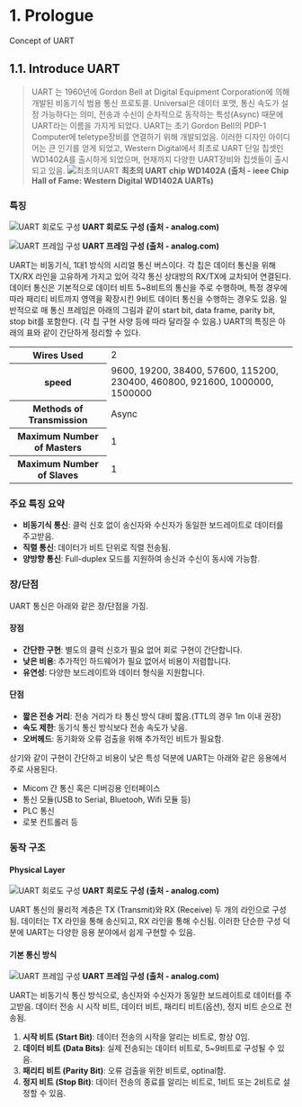 # 1. Prologue

Concept of UART

## 1.1. Introduce UART

> UART 는 1960년에 Gordon Bell at Digital Equipment Corporation에 의해 개발된 비동기식 범용 통신 프로토콜.
> Universal은 데이터 포맷, 통신 속도가 설정 가능하다는 의미, 전송과 수신이 순차적으로 동작하는 특성(Async) 때문에 UART라는 이름을 가지게 되었다.
> UART는 초기 Gordon Bell의 PDP-1 Computer에 teletype장비를 연결하기 위해 개발되었음.
> 이러한 디자인 아이디어는 큰 인기를 얻게 되었고, Western Digital에서 최초로 UART 단일 칩셋인 WD1402A를 출시하게 되었으며, 현재까지 다양한 UART장비와 칩셋들이 출시되고 있음.
> ![최초의UART](https://spectrum.ieee.org/media-library/wd1402a-uart-chip.jpg?id=25583276&width=2400&height=1800)
<b> 최초의 UART chip WD1402A (출처 - ieee Chip Hall of Fame: Western Digital WD1402A UARTs) </b>

### 특징

![UART 회로도 구성](https://www.analog.com/en/_/media/images/analog-dialogue/en/volume-54/number-4/articles/uart-a-hardware-communication-protocol/335962-fig-01.svg?h=270&hash=B065CFBC64504A18E932D2B8A4FA62EF&rev=a39d7f916b404552967cc0579b7c0639)
<b> UART 회로도 구성 (출처 - analog.com) </b>

![UART 프레임 구성](https://www.analog.com/en/_/media/images/analog-dialogue/en/volume-54/number-4/articles/uart-a-hardware-communication-protocol/335962-fig-03.svg?h=270&hash=1CB514C169E8D354B2D74F94776ADF96&rev=ad33a0f741fd40a79887152fcf0b7944)
<b> UART 프레임 구성 (출처 - analog.com) </b>

UART는 비동기식, 1대1 방식의 시리얼 통신 버스이다.
각 칩은 데이터 통신을 위해 TX/RX 라인을 고유하게 가지고 있어 각각 통신 상대방의 RX/TX에 교차되어 연결된다.
데이터 통신은 기본적으로 데이터 비트 5~8비트의 통신을 주로 수행하며, 특정 경우에 따라 패리티 비트까지 영역을 확장시킨 9비트 데이터 통신을 수행하는 경우도 있음.
일반적으로 매 통신 프레임은 아래의 그림과 같이 start bit, data frame, parity bit, stop bit를 포함한다. (각 칩 구현 사양 등에 따라 달라질 수 있음.) UART의 특징은 아래의 표와 같이 간단하게 정리할 수 있다.

<table>
  <tr>
    <th> Wires Used </th>
    <td> 2 </td>
  </tr>
  <tr>
    <th> speed </th>
    <td>  9600, 19200, 38400, 57600, 115200, 230400, 460800, 921600, 1000000, 1500000 </td>
  </tr>
  <tr>
    <th> Methods of Transmission </th>
    <td> Async </td>
  </tr>
  <tr>
    <th> Maximum Number of Masters </th>
    <td> 1 </td>
  </tr>
  <tr>
    <th> Maximum Number of Slaves </th>
    <td> 1 </td>
  </tr>
</table>

### 주요 특징 요약

- **비동기식 통신**: 클럭 신호 없이 송신자와 수신자가 동일한 보드레이트로 데이터를 주고받음.
- **직렬 통신**: 데이터가 비트 단위로 직렬 전송됨.
- **양방향 통신**: Full-duplex 모드를 지원하여 송신과 수신이 동시에 가능함.

### 장/단점

UART 통신은 아래와 같은 장/단점을 가짐.

#### 장점

- **간단한 구현**: 별도의 클럭 신호가 필요 없어 회로 구현이 간단합니다.
- **낮은 비용**: 추가적인 하드웨어가 필요 없어서 비용이 저렴합니다.
- **유연성**: 다양한 보드레이트와 데이터 형식을 지원합니다.

#### 단점

- **짧은 전송 거리**: 전송 거리가 타 통신 방식 대비 짧음.(TTL의 경우 1m 이내 권장)
- **속도 제한**: 동기식 통신 방식보다 전송 속도가 낮음.
- **오버헤드**: 동기화와 오류 검출을 위해 추가적인 비트가 필요함.

상기와 같이 구현이 간단하고 비용이 낮은 특성 덕분에 UART는 아래와 같은 응용에서 주로 사용된다.

- Micom 간 통신 혹은 디버깅용 인터페이스
- 통신 모듈(USB to Serial, Bluetooh, Wifi 모듈 등)
- PLC 통신
- 로봇 컨트롤러 등

### 동작 구조

#### Physical Layer

![UART 회로도 구성](https://www.analog.com/en/_/media/images/analog-dialogue/en/volume-54/number-4/articles/uart-a-hardware-communication-protocol/335962-fig-01.svg?h=270&hash=B065CFBC64504A18E932D2B8A4FA62EF&rev=a39d7f916b404552967cc0579b7c0639)
<b> UART 회로도 구성 (출처 - analog.com) </b>

UART 통신의 물리적 계층은 TX (Transmit)와 RX (Receive) 두 개의 라인으로 구성됨. 데이터는 TX 라인을 통해 송신되고, RX 라인을 통해 수신됨. 이러한 단순한 구성 덕분에 UART는 다양한 응용 분야에서 쉽게 구현할 수 있음.

#### 기본 통신 방식

![UART 프레임 구성](https://www.analog.com/en/_/media/images/analog-dialogue/en/volume-54/number-4/articles/uart-a-hardware-communication-protocol/335962-fig-03.svg?h=270&hash=1CB514C169E8D354B2D74F94776ADF96&rev=ad33a0f741fd40a79887152fcf0b7944)
<b> UART 프레임 구성 (출처 - analog.com) </b>

UART는 비동기식 통신 방식으로, 송신자와 수신자가 동일한 보드레이트로 데이터를 주고받음. 데이터 전송 시 시작 비트, 데이터 비트, 패리티 비트(옵션), 정지 비트 순으로 전송됨.

1. **시작 비트 (Start Bit)**: 데이터 전송의 시작을 알리는 비트로, 항상 0임.
2. **데이터 비트 (Data Bits)**: 실제 전송되는 데이터 비트로, 5~9비트로 구성될 수 있음.
3. **패리티 비트 (Parity Bit)**: 오류 검출을 위한 비트로, optinal함.
4. **정지 비트 (Stop Bit)**: 데이터 전송의 종료를 알리는 비트로, 1비트 또는 2비트로 설정할 수 있음.